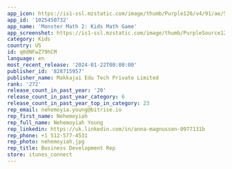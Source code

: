 ```yaml
---
app_icon: https://is1-ssl.mzstatic.com/image/thumb/Purple126/v4/91/ae/5c/91ae5c0c-eeaf-a1af-bc00-ba718ebd6cd4/AppIcon-1x_U007emarketing-0-7-0-85-220-0.png/1024x1024bb.png
app_id: '1025450732'
app_name: 'Monster Math 2: Kids Math Game'
app_screenshot: https://is1-ssl.mzstatic.com/image/thumb/PurpleSource126/v4/39/b5/38/39b538e8-1ad7-ed5e-6b87-b622a1137e5a/b3be950c-76e7-4ae9-a2e0-3c7642195115_6.5_01__U00281_U0029.png/1284x2778bb.png
category: Kids
country: US
id: q0dNFwZ79hCM
language: en
most_recent_release: '2024-01-22T00:00:00'
publisher_id: '828715957'
publisher_name: Makkajai Edu Tech Private Limited
rank: '272'
release_count_in_past_year: '20'
release_count_in_past_year_category: 6
release_count_in_past_year_top_in_category: 23
rep_email: nehemoyia.young@bitrise.io
rep_first_name: Nehemoyiah
rep_full_name: Nehemoyiah Young
rep_linkedin: https://uk.linkedin.com/in/anna-magnussen-0977131b
rep_phone: +1 512-577-4531
rep_photo: nehemoyiah.jpg
rep_title: Business Development Rep
store: itunes_connect
---
```


